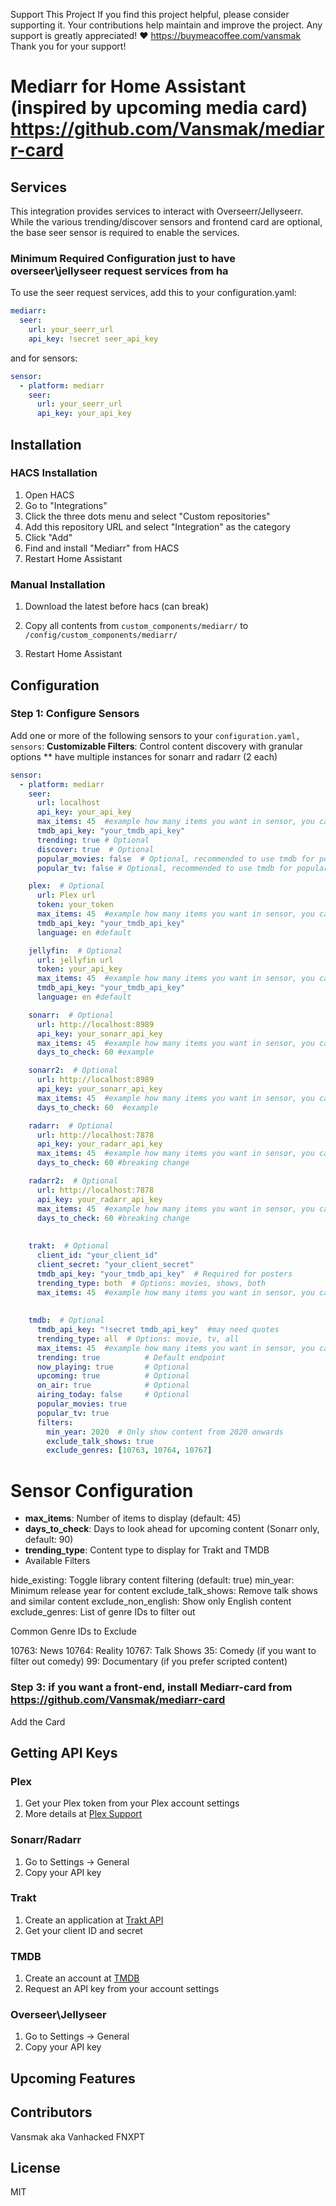 Support This Project If you find this project helpful, please consider supporting it. Your contributions help maintain and improve the project. Any support is greatly appreciated! ❤️ https://buymeacoffee.com/vansmak Thank you for your support!


# Mediarr for Home Assistant (inspired by upcoming media card) https://github.com/Vansmak/mediarr-card
## Services
This integration provides services to interact with Overseerr/Jellyseerr. While the various trending/discover sensors and frontend card are optional, the base seer sensor is required to enable the services.

### Minimum Required Configuration just to have overseer\jellyseer request services from ha
To use the seer request services, add this to your configuration.yaml:

```yaml
mediarr:
  seer:
    url: your_seerr_url
    api_key: !secret seer_api_key
```
and for sensors:
```yaml
sensor:
  - platform: mediarr
    seer:
      url: your_seerr_url
      api_key: your_api_key
```      

## Installation

### HACS Installation
1. Open HACS
2. Go to "Integrations"
3. Click the three dots menu and select "Custom repositories"
4. Add this repository URL and select "Integration" as the category
5. Click "Add"
6. Find and install "Mediarr" from HACS
7. Restart Home Assistant


### Manual Installation
1. Download the latest  before hacs (can break)
2. Copy all contents from `custom_components/mediarr/` to `/config/custom_components/mediarr/`
   
4. Restart Home Assistant

## Configuration

### Step 1: Configure Sensors
Add one or more of the following sensors to your `configuration.yaml, sensors`:
**Customizable Filters**: Control content discovery with granular options
** have multiple instances for sonarr and radarr (2 each)
```yaml
sensor:
  - platform: mediarr
    seer: 
      url: localhost
      api_key: your_api_key
      max_items: 45  #example how many items you want in sensor, you can chosse a different amount in card
      tmdb_api_key: "your_tmdb_api_key" 
      trending: true # Optional     
      discover: true  # Optional
      popular_movies: false  # Optional, recommended to use tmdb for popular
      popular_tv: false # Optional, recommended to use tmdb for popular

    plex:  # Optional
      url: Plex url
      token: your_token
      max_items: 45  #example how many items you want in sensor, you can chosse a different amount in card
      tmdb_api_key: "your_tmdb_api_key"
      language: en #default

    jellyfin:  # Optional
      url: jellyfin url
      token: your_api_key 
      max_items: 45  #example how many items you want in sensor, you can chosse a different amount in card
      tmdb_api_key: "your_tmdb_api_key"
      language: en #default

    sonarr:  # Optional
      url: http://localhost:8989
      api_key: your_sonarr_api_key
      max_items: 45  #example how many items you want in sensor, you can chosse a different amount in card
      days_to_check: 60 #example

    sonarr2:  # Optional
      url: http://localhost:8989
      api_key: your_sonarr_api_key
      max_items: 45  #example how many items you want in sensor, you can chosse a different amount in card
      days_to_check: 60  #example

    radarr:  # Optional
      url: http://localhost:7878
      api_key: your_radarr_api_key
      max_items: 45  #example how many items you want in sensor, you can chosse a different amount in card
      days_to_check: 60 #breaking change

    radarr2:  # Optional
      url: http://localhost:7878
      api_key: your_radarr_api_key
      max_items: 45  #example how many items you want in sensor, you can chosse a different amount in card
      days_to_check: 60 #breaking change
      
    
    trakt:  # Optional
      client_id: "your_client_id"
      client_secret: "your_client_secret"
      tmdb_api_key: "your_tmdb_api_key"  # Required for posters
      trending_type: both  # Options: movies, shows, both
      max_items: 45  #example how many items you want in sensor, you can chosse a different amount in card
     
    
    tmdb:  # Optional
      tmdb_api_key: "!secret tmdb_api_key"  #may need quotes
      trending_type: all  # Options: movie, tv, all
      max_items: 45  #example how many items you want in sensor, you can choose a different amount in card
      trending: true          # Default endpoint
      now_playing: true       # Optional
      upcoming: true          # Optional
      on_air: true            # Optional
      airing_today: false     # Optional
      popular_movies: true
      popular_tv: true
      filters:
        min_year: 2020  # Only show content from 2020 onwards
        exclude_talk_shows: true
        exclude_genres: [10763, 10764, 10767]
```
# Sensor Configuration
- **max_items**: Number of items to display (default: 45)
- **days_to_check**: Days to look ahead for upcoming content (Sonarr only, default: 90)
- **trending_type**: Content type to display for Trakt and TMDB
- Available Filters

hide_existing: Toggle library content filtering (default: true)
min_year: Minimum release year for content
exclude_talk_shows: Remove talk shows and similar content
exclude_non_english: Show only English content
exclude_genres: List of genre IDs to filter out

Common Genre IDs to Exclude

10763: News
10764: Reality
10767: Talk Shows
35: Comedy (if you want to filter out comedy)
99: Documentary (if you prefer scripted content)
  
### Step 3: if you want a front-end, install Mediarr-card from https://github.com/Vansmak/mediarr-card
Add the Card

## Getting API Keys

### Plex
1. Get your Plex token from your Plex account settings
2. More details at [Plex Support](https://support.plex.tv/articles/204059436-finding-an-authentication-token-x-plex-token/)

### Sonarr/Radarr
1. Go to Settings -> General
2. Copy your API key

### Trakt
1. Create an application at [Trakt API](https://trakt.tv/oauth/applications)
2. Get your client ID and secret

### TMDB
1. Create an account at [TMDB](https://www.themoviedb.org/)
2. Request an API key from your account settings

### Overseer\Jellyseer
1. Go to Settings -> General
2. Copy your API key
   
## Upcoming Features

## Contributors
Vansmak aka Vanhacked
FNXPT

## License
MIT
